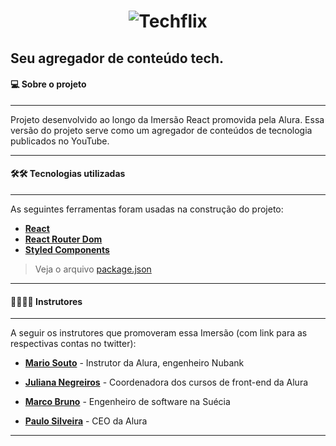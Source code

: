 <h1 align="center">

![Techflix](https://fontmeme.com/permalink/200728/f742058aa7b0e1cb02c9bf0671b9e191.png)

</h1>
<h4 align="center">

Seu agregador de conteúdo tech.
----------------------------------

</h4>


#### 💻 Sobre o projeto
------------
Projeto desenvolvido ao longo da Imersão React promovida pela Alura. Essa versão do projeto serve como um agregador de conteúdos de tecnologia publicados no YouTube.
______

#### 🛠🛠 Tecnologias utilizadas
------------
As seguintes ferramentas foram usadas na construção do projeto:

-  **[React](https://reactjs.org/)**
-  **[React Router Dom](https://github.com/ReactTraining/react-router/tree/master/packages/react-router-dom)**
- **[Styled Components](https://github.com/styled-components/styled-components)**

> Veja o arquivo  [package.json](https://github.com/fagnerzulin/techflix/blob/master/package.json)

______________
#### 👩‍🏫👨‍🏫 Instrutores
------------
A seguir os instrutores que promoveram essa Imersão (com link para as respectivas contas no twitter):

- **[Mario Souto](https://twitter.com/omariosouto)** - Instrutor da Alura, engenheiro Nubank

- **[Juliana Negreiros](https://twitter.com/juunegreiros)** - Coordenadora dos cursos de front-end da Alura

- **[Marco Bruno](https://twitter.com/marcobrunodev)** - Engenheiro de software na Suécia

- **[Paulo Silveira](https://twitter.com/paulo_caelum)** - CEO da Alura
_________________
